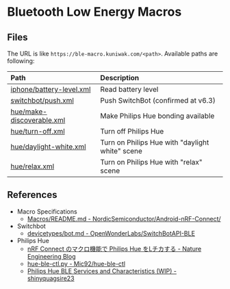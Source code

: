 Bluetooth Low Energy Macros
===========================

Files
-----

The URL is like `https://ble-macro.kuniwak.com/<path>`. Available paths are following:


| Path                                                            | Description                                     |
|:----------------------------------------------------------------|:------------------------------------------------|
| [iphone/battery-level.xml](./public/iphone/battery-level.xml)   | Read battery level                              |
| [switchbot/push.xml](./public/switchbot/push.xml)               | Push SwitchBot (confirmed at v6.3)              |
| [hue/make-discoverable.xml](./public/hue/make-discoverable.xml) | Make Philips Hue bonding available              |
| [hue/turn-off.xml](./public/hue/turn-off.xml)                   | Turn off Philips Hue                            |
| [hue/daylight-white.xml](./public/hue/daylight-white.xml)       | Turn on Philips Hue with "daylight white" scene |
| [hue/relax.xml](./public/hue/relax.xml)                         | Turn on Philips Hue with "relax" scene          |


References
----------

* Macro Specifications
    * [Macros/README.md - NordicSemiconductor/Android-nRF-Connect/](https://github.com/NordicSemiconductor/Android-nRF-Connect/blob/main/documentation/Macros/README.md)
* Switchbot
    * [devicetypes/bot.md - OpenWonderLabs/SwitchBotAPI-BLE](https://github.com/OpenWonderLabs/SwitchBotAPI-BLE/blob/latest/devicetypes/bot.md)
* Philips Hue
    * [nRF Connect のマクロ機能で Philips Hue をLチカする - Nature Engineering Blog](https://engineering.nature.global/entry/nrf-connect-macro)
    * [hue-ble-ctl.py - Mic92/hue-ble-ctl](https://github.com/Mic92/hue-ble-ctl)
    * [Philips Hue BLE Services and Characteristics (WIP) - shinyquagsire23](https://gist.github.com/shinyquagsire23/f7907fdf6b470200702e75a30135caf3)
